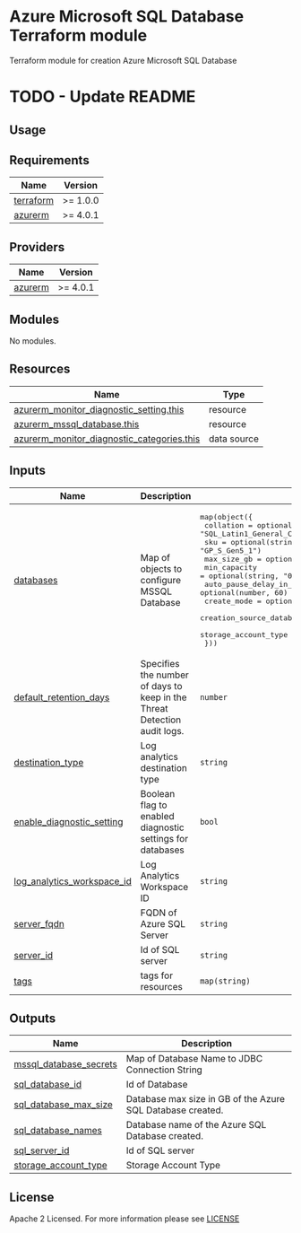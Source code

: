# Azure Microsoft SQL Database Terraform module
Terraform module for creation Azure Microsoft SQL Database

# TODO - Update README

## Usage

<!-- BEGIN_TF_DOCS -->
## Requirements

| Name | Version |
|------|---------|
| <a name="requirement_terraform"></a> [terraform](#requirement\_terraform) | >= 1.0.0 |
| <a name="requirement_azurerm"></a> [azurerm](#requirement\_azurerm) | >= 4.0.1 |

## Providers

| Name | Version |
|------|---------|
| <a name="provider_azurerm"></a> [azurerm](#provider\_azurerm) | >= 4.0.1 |

## Modules

No modules.

## Resources

| Name | Type |
|------|------|
| [azurerm_monitor_diagnostic_setting.this](https://registry.terraform.io/providers/hashicorp/azurerm/latest/docs/resources/monitor_diagnostic_setting) | resource |
| [azurerm_mssql_database.this](https://registry.terraform.io/providers/hashicorp/azurerm/latest/docs/resources/mssql_database) | resource |
| [azurerm_monitor_diagnostic_categories.this](https://registry.terraform.io/providers/hashicorp/azurerm/latest/docs/data-sources/monitor_diagnostic_categories) | data source |

## Inputs

| Name | Description | Type | Default | Required |
|------|-------------|------|---------|:--------:|
| <a name="input_databases"></a> [databases](#input\_databases) | Map of objects to configure MSSQL Database | <pre>map(object({<br>    collation                   = optional(string, "SQL_Latin1_General_CP1_CI_AS")<br>    sku                         = optional(string, "GP_S_Gen5_1")<br>    max_size_gb                 = optional(string, "20")<br>    min_capacity                = optional(string, "0.5")<br>    auto_pause_delay_in_minutes = optional(number, 60)<br>    create_mode                 = optional(string, "Default")<br>    creation_source_database_id = optional(string, null)<br>    storage_account_type        = optional(string, "ZRS")<br>  }))</pre> | `{}` | no |
| <a name="input_default_retention_days"></a> [default\_retention\_days](#input\_default\_retention\_days) | Specifies the number of days to keep in the Threat Detection audit logs. | `number` | `3` | no |
| <a name="input_destination_type"></a> [destination\_type](#input\_destination\_type) | Log analytics destination type | `string` | `"Dedicated"` | no |
| <a name="input_enable_diagnostic_setting"></a> [enable\_diagnostic\_setting](#input\_enable\_diagnostic\_setting) | Boolean flag to enabled diagnostic settings for databases | `bool` | `false` | no |
| <a name="input_log_analytics_workspace_id"></a> [log\_analytics\_workspace\_id](#input\_log\_analytics\_workspace\_id) | Log Analytics Workspace ID | `string` | `""` | no |
| <a name="input_server_fqdn"></a> [server\_fqdn](#input\_server\_fqdn) | FQDN of Azure SQL Server | `string` | n/a | yes |
| <a name="input_server_id"></a> [server\_id](#input\_server\_id) | Id of SQL server | `string` | n/a | yes |
| <a name="input_tags"></a> [tags](#input\_tags) | tags for resources | `map(string)` | `{}` | no |

## Outputs

| Name | Description |
|------|-------------|
| <a name="output_mssql_database_secrets"></a> [mssql\_database\_secrets](#output\_mssql\_database\_secrets) | Map of Database Name to JDBC Connection String |
| <a name="output_sql_database_id"></a> [sql\_database\_id](#output\_sql\_database\_id) | Id of Database |
| <a name="output_sql_database_max_size"></a> [sql\_database\_max\_size](#output\_sql\_database\_max\_size) | Database max size in GB of the Azure SQL Database created. |
| <a name="output_sql_database_names"></a> [sql\_database\_names](#output\_sql\_database\_names) | Database name of the Azure SQL Database created. |
| <a name="output_sql_server_id"></a> [sql\_server\_id](#output\_sql\_server\_id) | Id of SQL server |
| <a name="output_storage_account_type"></a> [storage\_account\_type](#output\_storage\_account\_type) | Storage Account Type |
<!-- END_TF_DOCS -->

## License

Apache 2 Licensed. For more information please see [LICENSE](https://github.com/data-platform-hq/terraform-azurerm-mssql-database/blob/main/LICENSE)
